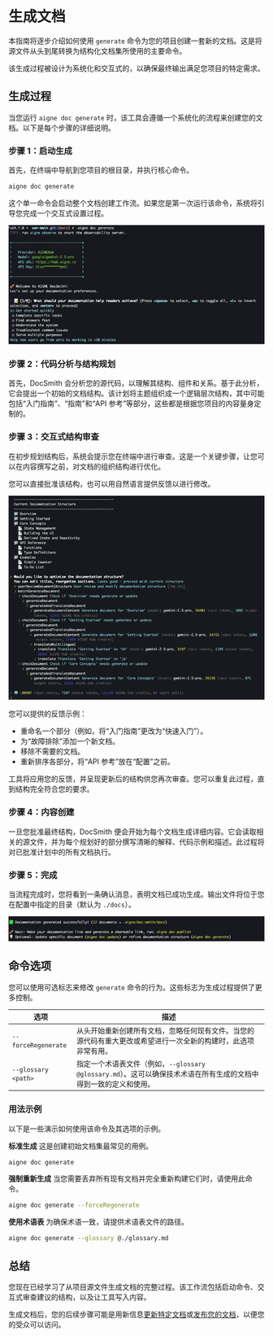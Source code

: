 # 生成文档

本指南将逐步介绍如何使用 `generate` 命令为您的项目创建一套新的文档。这是将源文件从头到尾转换为结构化文档集所使用的主要命令。

该生成过程被设计为系统化和交互式的，以确保最终输出满足您项目的特定需求。

## 生成过程

当您运行 `aigne doc generate` 时，该工具会遵循一个系统化的流程来创建您的文档。以下是每个步骤的详细说明。

### 步骤 1：启动生成

首先，在终端中导航到您项目的根目录，并执行核心命令。

```bash title="终端" icon=lucide:terminal
aigne doc generate
```

这个单一命令会启动整个文档创建工作流。如果您是第一次运行该命令，系统将引导您完成一个交互式设置过程。

![生成文档对话框](../assets/screenshots/doc-generate.png)

### 步骤 2：代码分析与结构规划

首先，DocSmith 会分析您的源代码，以理解其结构、组件和关系。基于此分析，它会提出一个初始的文档结构。该计划将主题组织成一个逻辑层次结构，其中可能包括“入门指南”、“指南”和“API 参考”等部分，这些都是根据您项目的内容量身定制的。

### 步骤 3：交互式结构审查

在初步规划结构后，系统会提示您在终端中进行审查。这是一个关键步骤，让您可以在内容撰写之前，对文档的组织结构进行优化。

您可以直接批准该结构，也可以用自然语言提供反馈以进行修改。

![审查文档结构](../assets/screenshots/doc-generate-docs.png)

您可以提供的反馈示例：

*   重命名一个部分（例如，将“入门指南”更改为“快速入门”）。
*   为“故障排除”添加一个新文档。
*   移除不需要的文档。
*   重新排序各部分，将“API 参考”放在“配置”之前。

工具将应用您的反馈，并呈现更新后的结构供您再次审查。您可以重复此过程，直到结构完全符合您的要求。

### 步骤 4：内容创建

一旦您批准最终结构，DocSmith 便会开始为每个文档生成详细内容。它会读取相关的源文件，并为每个规划好的部分撰写清晰的解释、代码示例和描述。此过程将对已批准计划中的所有文档执行。

### 步骤 5：完成

当流程完成时，您将看到一条确认消息，表明文档已成功生成。输出文件将位于您在配置中指定的目录（默认为 `./docs`）。

![文档生成成功](../assets/screenshots/doc-generated-successfully.png)

## 命令选项

您可以使用可选标志来修改 `generate` 命令的行为。这些标志为生成过程提供了更多控制。

| 选项 | 描述 |
| --------------------- | ------------------------------------------------------------------------------------------------------------------------------------------------------------------------- |
| `--forceRegenerate` | 从头开始重新创建所有文档，忽略任何现有文件。当您的源代码有重大更改或希望进行一次全新的构建时，此选项非常有用。 |
| `--glossary <path>` | 指定一个术语表文件（例如，`--glossary @glossary.md`）。这可以确保技术术语在所有生成的文档中得到一致的定义和使用。 |

### 用法示例

以下是一些演示如何使用该命令及其选项的示例。

**标准生成**
这是创建初始文档集最常见的用例。
```bash title="终端" icon=lucide:terminal
aigne doc generate
```

**强制重新生成**
当您需要丢弃所有现有文档并完全重新构建它们时，请使用此命令。
```bash title="终端" icon=lucide:terminal
aigne doc generate --forceRegenerate
```

**使用术语表**
为确保术语一致，请提供术语表文件的路径。
```bash title="终端" icon=lucide:terminal
aigne doc generate --glossary @./glossary.md
```

## 总结

您现在已经学习了从项目源文件生成文档的完整过程。该工作流包括启动命令、交互式审查建议的结构，以及让工具写入内容。

生成文档后，您的后续步骤可能是用新信息[更新特定文档](./guides-updating-documentation.md)或[发布您的文档](./guides-publishing-your-docs.md)，以便您的受众可以访问。